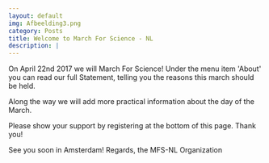 ```yaml
---
layout: default
img: Afbeelding3.png
category: Posts
title: Welcome to March For Science - NL
description: |
---
```

  On April 22nd 2017 we will March For Science! 
  Under the menu item 'About' you can read our full Statement, telling you the reasons this march should be held. 
  
  Along the way we will add more practical information about the day of the March.
  
  Please show your support by registering at the bottom of this page.
  Thank you!

  See you soon in Amsterdam!
  Regards, the MFS-NL Organization
